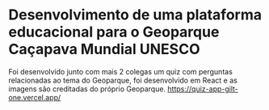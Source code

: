 # Desenvolvimento de uma plataforma educacional para o Geoparque Caçapava Mundial UNESCO
Foi desenvolvido junto com mais 2 colegas um quiz com perguntas relacionadas ao tema do Geoparque, foi desenvolvido em React e as imagens são creditadas do próprio Geoparque.
https://quiz-app-gilt-one.vercel.app/
